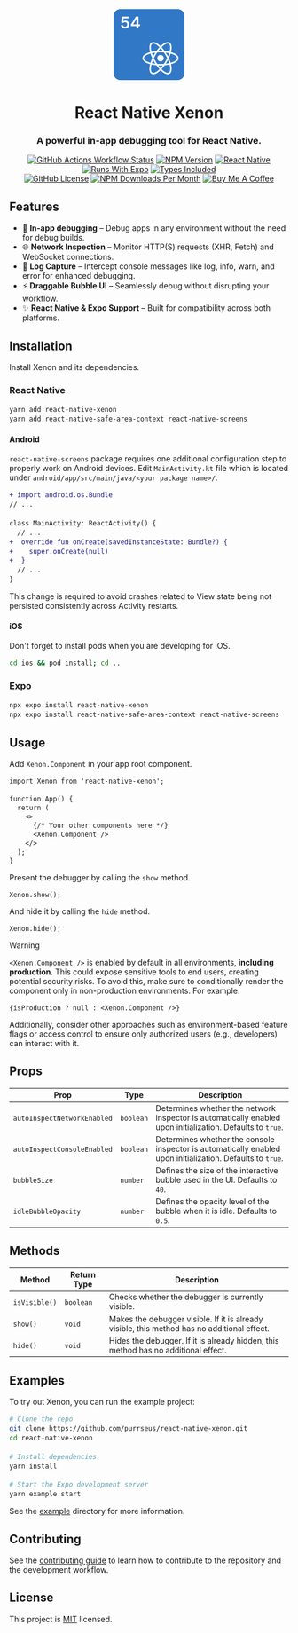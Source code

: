 <div align="center">

<img src="./images/logo.svg" alt="React Native Xenon Logo" width="128px" height="128px" />

# React Native Xenon

### A powerful in-app debugging tool for React Native.

</div>

<div align="center">

[![GitHub Actions Workflow Status][github-actions-status-badge]][github-actions-status-link]
[![NPM Version][npm-version-badge]][npm-version-link]
[![React Native][react-native-badge]][react-native-link]
[![Runs With Expo][expo-badge]][expo-link]
[![Types Included][typescript-badge]][typescript-link]
<br />
[![GitHub License][github-license-badge]][github-license-link]
[![NPM Downloads Per Month][npm-downloads-per-month-badge]][npm-downloads-per-month-link]
[![Buy Me A Coffee][buy-me-a-coffee-badge]][buy-me-a-coffee-link]

</div>

## Features

- :iphone: **In-app debugging** – Debug apps in any environment without the need for debug builds.
- :globe_with_meridians: **Network Inspection** – Monitor HTTP(S) requests (XHR, Fetch) and WebSocket connections.
- :page_with_curl: **Log Capture** – Intercept console messages like log, info, warn, and error for enhanced debugging.
- :zap: **Draggable Bubble UI** – Seamlessly debug without disrupting your workflow.
- :sparkles: **React Native & Expo Support** – Built for compatibility across both platforms.

## Installation

Install Xenon and its dependencies.

### React Native

```sh
yarn add react-native-xenon
yarn add react-native-safe-area-context react-native-screens
```

#### Android

`react-native-screens` package requires one additional configuration step to properly work on Android devices. Edit `MainActivity.kt` file which is located under `android/app/src/main/java/<your package name>/`.

```diff
+ import android.os.Bundle
// ...

class MainActivity: ReactActivity() {
  // ...
+  override fun onCreate(savedInstanceState: Bundle?) {
+    super.onCreate(null)
+  }
  // ...
}
```

This change is required to avoid crashes related to View state being not persisted consistently across Activity restarts.

#### iOS

Don't forget to install pods when you are developing for iOS.

```sh
cd ios && pod install; cd ..
```

### Expo

```sh
npx expo install react-native-xenon
npx expo install react-native-safe-area-context react-native-screens
```

## Usage

Add `Xenon.Component` in your app root component.

```tsx
import Xenon from 'react-native-xenon';

function App() {
  return (
    <>
      {/* Your other components here */}
      <Xenon.Component />
    </>
  );
}
```

Present the debugger by calling the `show` method.

```tsx
Xenon.show();
```

And hide it by calling the `hide` method.

```tsx
Xenon.hide();
```

> [!WARNING]
> `<Xenon.Component />` is enabled by default in all environments, **including production**. This could expose sensitive tools to end users, creating potential security risks.
> To avoid this, make sure to conditionally render the component only in non-production environments. For example:
>
> ```tsx
> {isProduction ? null : <Xenon.Component />}
> ```
>
> Additionally, consider other approaches such as environment-based feature flags or access control to ensure only authorized users (e.g., developers) can interact with it.

## Props

| **Prop**                    | **Type**  | **Description**                                                                                            |
| --------------------------- | --------- | ---------------------------------------------------------------------------------------------------------- |
| `autoInspectNetworkEnabled` | `boolean` | Determines whether the network inspector is automatically enabled upon initialization. Defaults to `true`. |
| `autoInspectConsoleEnabled` | `boolean` | Determines whether the console inspector is automatically enabled upon initialization. Defaults to `true`. |
| `bubbleSize`                | `number`  | Defines the size of the interactive bubble used in the UI. Defaults to `40`.                               |
| `idleBubbleOpacity`         | `number`  | Defines the opacity level of the bubble when it is idle. Defaults to `0.5`.                                |

## Methods

| **Method**    | **Return Type** | **Description**                                                                             |
| ------------- | --------------- | ------------------------------------------------------------------------------------------- |
| `isVisible()` | `boolean`       | Checks whether the debugger is currently visible.                                           |
| `show()`      | `void`          | Makes the debugger visible. If it is already visible, this method has no additional effect. |
| `hide()	`      | `void`          | Hides the debugger. If it is already hidden, this method has no additional effect.          |

## Examples

To try out Xenon, you can run the example project:

```sh
# Clone the repo
git clone https://github.com/purrseus/react-native-xenon.git
cd react-native-xenon

# Install dependencies
yarn install

# Start the Expo development server
yarn example start
```

See the [example](./example) directory for more information.

## Contributing

See the [contributing guide](CONTRIBUTING.md) to learn how to contribute to the repository and the development workflow.

## License

This project is [MIT](./LICENSE) licensed.

<!-- badges -->

[github-actions-status-badge]: https://img.shields.io/github/actions/workflow/status/purrseus/react-native-xenon/ci.yml?style=for-the-badge&logo=github&label=%20&labelColor=1B1B1D
[github-actions-status-link]: ./.github/workflows/ci.yml
[npm-version-badge]: https://img.shields.io/npm/v/react-native-xenon?style=for-the-badge&color=CC3F3E&labelColor=1B1B1D&logo=npm&label=%20&logoColor=CC3F3E
[npm-version-link]: https://www.npmjs.com/package/react-native-xenon
[react-native-badge]: https://img.shields.io/badge/%20React%20Native-67DAFB?style=for-the-badge&logo=react&logoColor=67DAFB&labelColor=1B1B1D
[react-native-link]: https://reactnative.dev
[expo-badge]: https://img.shields.io/badge/Expo-FFFFFF?style=for-the-badge&logo=expo&labelColor=1B1B1D&logoColor=FFFFFF
[expo-link]: https://expo.dev
[typescript-badge]: https://img.shields.io/badge/TypeScript-3077C6?style=for-the-badge&logo=typescript&logoColor=3077C6&labelColor=1B1B1D
[typescript-link]: https://www.typescriptlang.org
[github-license-badge]: https://img.shields.io/badge/License-MIT-44CD11?style=for-the-badge&labelColor=1B1B1D
[github-license-link]: ./LICENSE
[npm-downloads-per-month-badge]: https://img.shields.io/npm/dm/react-native-xenon?style=for-the-badge&labelColor=1B1B1D
[npm-downloads-per-month-link]: https://www.npmjs.com/package/react-native-xenon
[buy-me-a-coffee-badge]: https://img.shields.io/badge/%20-Buy%20me%20a%20coffee-FEDD03?style=for-the-badge&logo=buymeacoffee&labelColor=1B1B1D
[buy-me-a-coffee-link]: https://www.buymeacoffee.com/thiendo261
